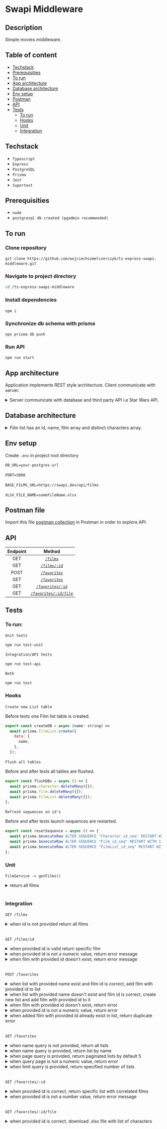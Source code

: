 # Swapi Middleware

## Description

Simple movies middleware.

## Table of content

- [Techstack](#techstack)
- [Prerequisities](#prerequisities)
- [To run](#to-run)
- [App architecture](#app-architecture)
- [Database architecture](#database-architecture)
- [Env setup](#env-setup)
- [Postman](#postman)
- [API](#api)
- [Tests](#tests)
  - [To run](#to-run-1)
  - [Hooks](#hooks)
  - [Unit](#unit)
  - [Integration](#integration)

## Techstack

- `Typescript`
- `Express`
- `PostgreSQL`
- `Prisma`
- `Jest`
- `Supertest`

## Prerequisities

- `node`
- `postgresql db created (pgadmin recommended)`

## To run

### Clone repository

```
git clone https://github.com/wojciechszmelczerczyk/ts-express-swapi-middleware.git
```

### Navigate to project directory

```sh
cd /ts-express-swapi-middleware
```

### Install dependencies

```
npm i
```

### Synchronize db schema with prisma

```
npx prisma db push
```

### Run API

```
npm run start
```

## App architecture

Application implements REST style architecture. Client communicate with server.

<details>
<summary>
Server communicate with database and third party API i.e Star Wars API.
</summary>

<img src="./.github/img/arch.png">
</details>

## Database architecture

<details>
<summary>
Film list has an id, name, film array and distinct characters array.
</summary>

[![](https://mermaid.ink/img/pako:eNqFz7EOgjAQgOFXaW4mPEA3ghhJcAHGLhd6SqNtTWkHQ_vuVoOGzZv-5L7hboXJSgIO5A4Krw61MOw3x7Y7sxTLMsZPd-0wMs5mXPaqPlV9VY9N_5_umzEoQJPTqGQ-YH3vBPiZNAngOSW6mwBhUnbhIdFTI5W3DvgF7wsVgMHb4Wkm4N4F-qLtj02lF4UxQjk)](https://mermaid.live/edit#pako:eNqFz7EOgjAQgOFXaW4mPEA3ghhJcAHGLhd6SqNtTWkHQ_vuVoOGzZv-5L7hboXJSgIO5A4Krw61MOw3x7Y7sxTLMsZPd-0wMs5mXPaqPlV9VY9N_5_umzEoQJPTqGQ-YH3vBPiZNAngOSW6mwBhUnbhIdFTI5W3DvgF7wsVgMHb4Wkm4N4F-qLtj02lF4UxQjk)

</details>

## Env setup

Create `.env` in project root directory

```
DB_URL=your-postgres-url

PORT=3000

BASE_FILMS_URL=https://swapi.dev/api/films

XLSX_FILE_NAME=someFileName.xlsx
```

## Postman file

Import this file [postman collection](/imoli.postman_collection.json) in Postman in order to explore API.

## API

| Endpoint |                       Method                       |
| :------: | :------------------------------------------------: |
|   GET    |           [`/films`](./docs/getFilms.md)           |
|   GET    |       [`/films/:id`](./docs/getFilmById.md)        |
|   POST   |           [`/favorites`](./docs/post.md)           |
|   GET    |       [`/favorites`](./docs/getFavorites.md)       |
|   GET    |   [`/favorites/:id`](./docs/getFavoriteById.md)    |
|   GET    | [`/favorites/:id/file`](./docs/getFileFavorite.md) |

## Tests

### To run:

`Unit tests`

```
npm run test-unit
```

`Integration/API tests`

```
npm run test-api
```

`Both`

```
npm run test
```

### Hooks

`Create new List table`

Before tests one Film list table is created.

```javascript
export const createDB = async (name: string) =>
  await prisma.filmList.create({
    data: {
      name,
    },
  });
```

`Flush all tables`

Before and after tests all tables are flushed.

```javascript
export const flushDBs = async () => {
  await prisma.character.deleteMany({});
  await prisma.film.deleteMany({});
  await prisma.filmList.deleteMany({});
};
```

`Refresh sequences on id's`

Before and after tests launch sequences are restarted.

```javascript
export const resetSequence = async () => {
  await prisma.$executeRaw`ALTER SEQUENCE "Character_id_seq" RESTART WITH 1;`;
  await prisma.$executeRaw`ALTER SEQUENCE "Film_id_seq" RESTART WITH 1;`;
  await prisma.$executeRaw`ALTER SEQUENCE "FilmList_id_seq" RESTART WITH 1;`;
};
```

### Unit

`FilmService -> getFilms()`

<details>
<summary>return all films</summary>

```javascript
test("when id is not provided return all films", async () => {
  const { data } = await getFilmsService();
  expect(data.results.length).toBe(6);
});
```

</details>
<br/>

### Integration

`GET /films`

<details>
<summary>when id is not provided return all films</summary>

```javascript
test("when id is not provided return all films", async () => {
  const res = await request(app).get("/films");

  expect(res.status).toBe(200);
  expect(res.body).toBeTruthy();
});
```

</details>
<br/>

`GET /films/id`

<details>
<summary>when provided id is valid return specific film</summary>

```javascript
test("when id is provided return specific film", async () => {
  const id = 2;
  const res = await request(app).get(`/films/${id}`);

  expect(res.status).toBe(200);
  expect(res.body).toBeTruthy();
});
```

</details>

<details>
<summary>when provided id is not a numeric value, return error message</summary>

```javascript
test("when provided id is not a numeric value, return error message", async () => {
  const id = "id";
  const res = await request(app).get(`/films/${id}`);

  expect(res.status).toBe(404);
  expect(res.body.err).toBe("id has to be number");
});
```

</details>

<details>
<summary>when film with provided id doesn't exist, return error message</summary>

```javascript
test("when film with provided id doesn't exist, return error message", async () => {
  const id = 7;
  const res = await request(app).get(`/films/${id}`);

  expect(res.status).toBe(404);
  expect(res.body.err).toBe("film with this id doesn't exist");
});
```

</details>

<br/>

`POST /favorites`

<details>
<summary>when list with provided name exist and film id is correct, add film with provided id to list</summary>

```javascript
test("when list with provided name exist and film id is correct, add film with provided id to list", async () => {
  let listName = "Old Saga";

  let id = "2";

  const res = await request(app)
    .post("/favorites")
    .send({ id, name: listName });

  expect(res).toBeTruthy();
});
```

</details>

<details>
<summary>when list with provided name doesn't exist and film id is correct, create new list and add film with provided id to it</summary>

```javascript
test("when list with provided name doesn't exist and film id is correct, create new list and add film with provided id to it", async () => {
  let listName = "New Saga";

  let id = "2";

  const res = await request(app)
    .post("/favorites")
    .send({ id, name: listName });

  expect(res).toBeTruthy();
});
```

</details>
<details>
<summary>when film with provided id doesn't exist, return error</summary>

```javascript
test("when film with provided id doesn't exist, return error", async () => {
  let listName = "New Saga";

  let id = "7";

  const res = await request(app)
    .post("/favorites")
    .send({ id, name: listName });

  expect(res.body.err).toBe("film with this id doesn't exist");
});
```

</details>

<details>
<summary>when provided id is not a numeric value, return error</summary>

```javascript
test("when provided id is not a numeric value, return error", async () => {
  let listName = "New Saga";

  let id = "ss";

  const res = await request(app)
    .post("/favorites")
    .send({ id, name: listName });

  expect(res.body.err).toBe("id has to be number");
});
```

</details>

<details>
<summary>when added film with provided id already exist in list, return duplicate error</summary>

```javascript
test("when added film with provided id already exist in list, return duplicate error", async () => {
  let listName = "New Saga";

  let id = "2";

  const res = await request(app)
    .post("/favorites")
    .send({ id, name: listName });

  expect(res.body.err).toBe(
    "film duplication error. Film with this id already exist in list"
  );
});
```

</details>

<br/>

`GET /favorites`

<details>
<summary>when name query is not provided, return all lists</summary>

```javascript
test("when name query is not provided, return all lists", async () => {
  const res = await request(app).get("/favorites");

  // number of list tables added each time tests launch
  expect(res.body.length).toBe(8);
});
```

</details>

<details>
<summary>when name query is provided, return list by name</summary>

```javascript
test("when query name is provided, return list by name", async () => {
  const name = "New Saga";
  const res = await request(app).get("/favorites").query({ name });

  expect(res.body.name).toBe(name);
});
```

</details>

<details>
<summary>when page query is provided, return paginated lists by default 5</summary>

```javascript
test("when page query is provided, return paginated lists by default 5", async () => {
  const page = 1;
  const res = await request(app).get("/favorites").query({ page });
  expect(res.body.length).toBe(5);
});
```

</details>

<details>
<summary>when query page is not a numeric value, return error</summary>

```javascript
test("when query page is not a numeric value, return error", async () => {
  const page = "x";
  const res = await request(app).get("/favorites").query({ page });
  expect(res.body.err).toBe("Provided page value is not a number");
});
```

</details>

<details>
<summary>when limit query is provided, return specified number of lists</summary>

```javascript
test("when limit query is provided, return specified number of lists", async () => {
  const page = 2;
  const limit = 3;
  const res = await request(app).get("/favorites").query({ page, limit });
  expect(res.body.length).toBe(3);
});
```

</details>

<br />

`GET /favorites/:id`

<details>
<summary>when provided id is correct, return specific list with correlated films</summary>

```javascript
test("when provided id is correct, return specific list with correlated films", async () => {
  // New Saga list id
  const id = 8;

  const res = await request(app).get(`/favorites/${id}`);

  expect(res.body.name).toBe("New Saga");
});
```

</details>

<details>
<summary>when provided id is not a number value, return error message</summary>

```javascript
test("when provided id is not a number value, return error message", async () => {
  const id = "ss";
  const res = await request(app).get(`/favorites/${id}`);
  expect(res.body.err).toBe("Provided id has to be a number.");
});
```

</details>

<br />

`GET /favorites/:id/file`

<details>
<summary>when provided id is correct, download .xlsx file with list of characters</summary>

```javascript
test("when provided id is correct, download .xlsx file with list of characters", async () => {
  const id = 2;

  const res = await request(app).get(`/favorites/${id}/file`);

  expect(res.headers["content-type"]).toBe(
    "application/vnd.openxmlformats-officedocument.spreadsheetml.sheet"
  );
});
```

</details>

